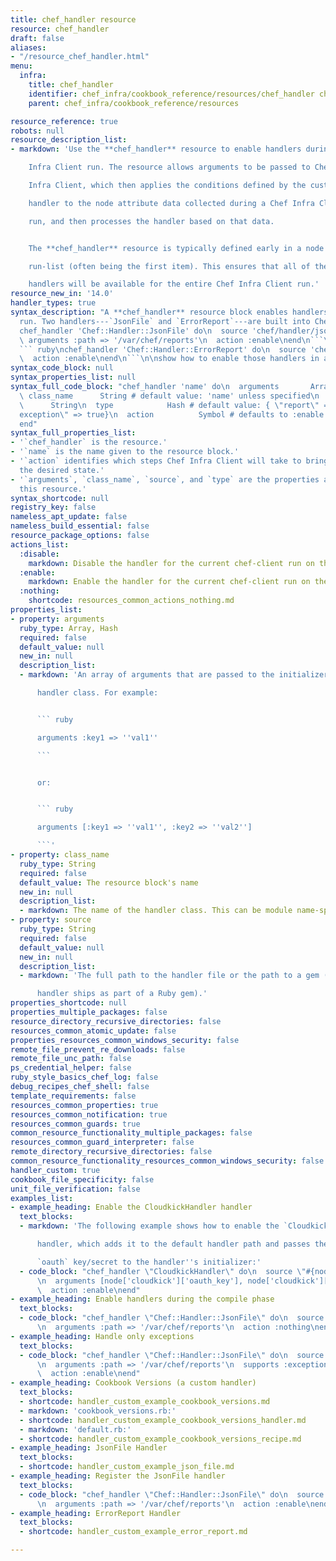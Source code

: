 ```yaml
---
title: chef_handler resource
resource: chef_handler
draft: false
aliases:
- "/resource_chef_handler.html"
menu:
  infra:
    title: chef_handler
    identifier: chef_infra/cookbook_reference/resources/chef_handler chef_handler
    parent: chef_infra/cookbook_reference/resources

resource_reference: true
robots: null
resource_description_list:
- markdown: 'Use the **chef_handler** resource to enable handlers during a Chef

    Infra Client run. The resource allows arguments to be passed to Chef

    Infra Client, which then applies the conditions defined by the custom

    handler to the node attribute data collected during a Chef Infra Client

    run, and then processes the handler based on that data.


    The **chef_handler** resource is typically defined early in a node''s

    run-list (often being the first item). This ensures that all of the

    handlers will be available for the entire Chef Infra Client run.'
resource_new_in: '14.0'
handler_types: true
syntax_description: "A **chef_handler** resource block enables handlers during a chef-client\n\
  run. Two handlers---`JsonFile` and `ErrorReport`---are built into Chef:\n\n``` ruby\n\
  chef_handler 'Chef::Handler::JsonFile' do\n  source 'chef/handler/json_file'\n \
  \ arguments :path => '/var/chef/reports'\n  action :enable\nend\n```\n\nand:\n\n\
  ``` ruby\nchef_handler 'Chef::Handler::ErrorReport' do\n  source 'chef/handler/error_report'\n\
  \  action :enable\nend\n```\n\nshow how to enable those handlers in a recipe."
syntax_code_block: null
syntax_properties_list: null
syntax_full_code_block: "chef_handler 'name' do\n  arguments       Array, Hash\n \
  \ class_name      String # default value: 'name' unless specified\n  source    \
  \      String\n  type            Hash # default value: { \"report\" => true, \"\
  exception\" => true}\n  action          Symbol # defaults to :enable if not specified\n\
  end"
syntax_full_properties_list:
- '`chef_handler` is the resource.'
- '`name` is the name given to the resource block.'
- '`action` identifies which steps Chef Infra Client will take to bring the node into
  the desired state.'
- '`arguments`, `class_name`, `source`, and `type` are the properties available to
  this resource.'
syntax_shortcode: null
registry_key: false
nameless_apt_update: false
nameless_build_essential: false
resource_package_options: false
actions_list:
  :disable:
    markdown: Disable the handler for the current chef-client run on the current node.
  :enable:
    markdown: Enable the handler for the current chef-client run on the current node.
  :nothing:
    shortcode: resources_common_actions_nothing.md
properties_list:
- property: arguments
  ruby_type: Array, Hash
  required: false
  default_value: null
  new_in: null
  description_list:
  - markdown: 'An array of arguments that are passed to the initializer for the

      handler class. For example:


      ``` ruby

      arguments :key1 => ''val1''

      ```


      or:


      ``` ruby

      arguments [:key1 => ''val1'', :key2 => ''val2'']

      ```'
- property: class_name
  ruby_type: String
  required: false
  default_value: The resource block's name
  new_in: null
  description_list:
  - markdown: The name of the handler class. This can be module name-spaced.
- property: source
  ruby_type: String
  required: false
  default_value: null
  new_in: null
  description_list:
  - markdown: 'The full path to the handler file or the path to a gem (if the

      handler ships as part of a Ruby gem).'
properties_shortcode: null
properties_multiple_packages: false
resource_directory_recursive_directories: false
resources_common_atomic_update: false
properties_resources_common_windows_security: false
remote_file_prevent_re_downloads: false
remote_file_unc_path: false
ps_credential_helper: false
ruby_style_basics_chef_log: false
debug_recipes_chef_shell: false
template_requirements: false
resources_common_properties: true
resources_common_notification: true
resources_common_guards: true
common_resource_functionality_multiple_packages: false
resources_common_guard_interpreter: false
remote_directory_recursive_directories: false
common_resource_functionality_resources_common_windows_security: false
handler_custom: true
cookbook_file_specificity: false
unit_file_verification: false
examples_list:
- example_heading: Enable the CloudkickHandler handler
  text_blocks:
  - markdown: 'The following example shows how to enable the `CloudkickHandler`

      handler, which adds it to the default handler path and passes the

      `oauth` key/secret to the handler''s initializer:'
  - code_block: "chef_handler \"CloudkickHandler\" do\n  source \"#{node['chef_handler']['handler_path']}/cloudkick_handler.rb\"\
      \n  arguments [node['cloudkick']['oauth_key'], node['cloudkick']['oauth_secret']]\n\
      \  action :enable\nend"
- example_heading: Enable handlers during the compile phase
  text_blocks:
  - code_block: "chef_handler \"Chef::Handler::JsonFile\" do\n  source \"chef/handler/json_file\"\
      \n  arguments :path => '/var/chef/reports'\n  action :nothing\nend.run_action(:enable)"
- example_heading: Handle only exceptions
  text_blocks:
  - code_block: "chef_handler \"Chef::Handler::JsonFile\" do\n  source \"chef/handler/json_file\"\
      \n  arguments :path => '/var/chef/reports'\n  supports :exception => true\n\
      \  action :enable\nend"
- example_heading: Cookbook Versions (a custom handler)
  text_blocks:
  - shortcode: handler_custom_example_cookbook_versions.md
  - markdown: 'cookbook_versions.rb:'
  - shortcode: handler_custom_example_cookbook_versions_handler.md
  - markdown: 'default.rb:'
  - shortcode: handler_custom_example_cookbook_versions_recipe.md
- example_heading: JsonFile Handler
  text_blocks:
  - shortcode: handler_custom_example_json_file.md
- example_heading: Register the JsonFile handler
  text_blocks:
  - code_block: "chef_handler \"Chef::Handler::JsonFile\" do\n  source \"chef/handler/json_file\"\
      \n  arguments :path => '/var/chef/reports'\n  action :enable\nend"
- example_heading: ErrorReport Handler
  text_blocks:
  - shortcode: handler_custom_example_error_report.md

---
```

